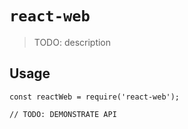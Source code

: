 # `react-web`

> TODO: description

## Usage

```
const reactWeb = require('react-web');

// TODO: DEMONSTRATE API
```

